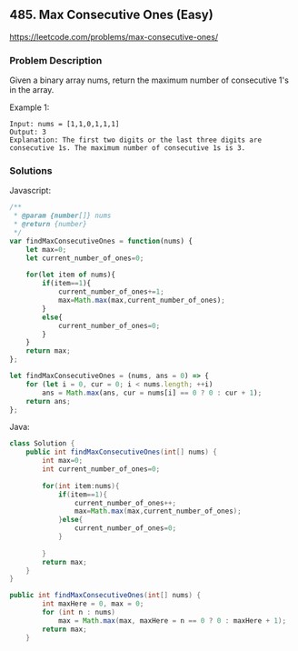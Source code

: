 ## 485. Max Consecutive Ones (Easy)

https://leetcode.com/problems/max-consecutive-ones/

### Problem Description

Given a binary array nums, return the maximum number of consecutive 1's in the array.

Example 1:
```
Input: nums = [1,1,0,1,1,1]
Output: 3
Explanation: The first two digits or the last three digits are consecutive 1s. The maximum number of consecutive 1s is 3.

```
### Solutions

Javascript:

```javascript
/**
 * @param {number[]} nums
 * @return {number}
 */
var findMaxConsecutiveOnes = function(nums) {
    let max=0;
    let current_number_of_ones=0;
    
    for(let item of nums){
        if(item==1){
            current_number_of_ones+=1;
            max=Math.max(max,current_number_of_ones);
        }
        else{
            current_number_of_ones=0;            
        }
    }
    return max;
};
```
```javascript
let findMaxConsecutiveOnes = (nums, ans = 0) => {
    for (let i = 0, cur = 0; i < nums.length; ++i)
        ans = Math.max(ans, cur = nums[i] == 0 ? 0 : cur + 1);
    return ans;
};
```

Java:

```java
class Solution {
    public int findMaxConsecutiveOnes(int[] nums) {
        int max=0;
        int current_number_of_ones=0;
        
        for(int item:nums){
            if(item==1){
                current_number_of_ones++;
                max=Math.max(max,current_number_of_ones);
            }else{
                current_number_of_ones=0;
            }
            
        }
        return max;
    }
}
```
```java
public int findMaxConsecutiveOnes(int[] nums) {
        int maxHere = 0, max = 0;
        for (int n : nums)
            max = Math.max(max, maxHere = n == 0 ? 0 : maxHere + 1);
        return max; 
    } 
```
